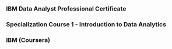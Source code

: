 ### IBM Data Analyst Professional Certificate

### Specialization Course 1 - Introduction to Data Analytics

### IBM (Coursera)
